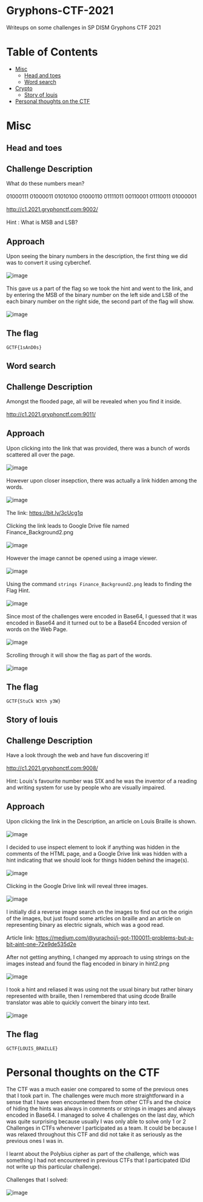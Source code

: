 # Gryphons-CTF-2021
Writeups on some challenges in SP DISM Gryphons CTF 2021
# Table of Contents
* [Misc](https://github.com/ZYChua02/Gryphons-CTF-2021#misc)
  * [Head and toes](https://github.com/ZYChua02/Gryphons-CTF-2021#head-and-toes)
  * [Word search](https://github.com/ZYChua02/Gryphons-CTF-2021#word-search)
* [Crypto](https://github.com/ZYChua02/Gryphons-CTF-2021#crypto)
  * [Story of louis](https://github.com/ZYChua02/Gryphons-CTF-2021#story-of-louis)
* [Personal thoughts on the CTF](https://github.com/ZYChua02/Gryphons-CTF-2021#personal-thoughts-on-the-ctf)
# Misc
## Head and toes
## Challenge Description
What do these numbers mean?
</br>
</br>
01000111 01000011 01010100 01000110 01111011 00110001 01110011 01000001
</br>
</br>
http://c1.2021.gryphonctf.com:9002/
</br>
</br>
Hint : What is MSB and LSB?
## Approach
Upon seeing the binary numbers in the description, the first thing we did was to convert it using cyberchef.
</br>
</br>
![image](https://user-images.githubusercontent.com/65858555/136686261-b49c291a-0f1b-42b4-90a2-6322b77b6f56.png)
</br>
</br>
This gave us a part of the flag so we took the hint and went to the link, and by entering the MSB of the binary number on the left side and LSB of the each binary number on the right side, the second part of the flag will show.
</br>
</br>
![image](https://user-images.githubusercontent.com/65858555/136686374-7587e4dc-5ade-4996-b630-61be8e18cf82.png)
## The flag
`GCTF{1sAnD0s}`
## Word search
## Challenge Description
Amongst the flooded page, all will be revealed when you find it inside.
</br>
</br>
http://c1.2021.gryphonctf.com:9011/
## Approach
Upon clicking into the link that was provided, there was a bunch of words scattered all over the page.
</br>
</br>
![image](https://user-images.githubusercontent.com/65858555/136686554-785eddfd-b50b-4906-8b0f-5114e4a69645.png)
</br>
</br>
However upon closer insepction, there was actually a link hidden among the words.
</br>
</br>
![image](https://user-images.githubusercontent.com/65858555/136686601-d741d19a-7d9b-424f-b7e0-2406b0fa3c55.png)
</br>
</br>
The link: https://bit.ly/3cUcg1q
</br>
</br>
Clicking the link leads to Google Drive file named Finance_Background2.png
</br>
</br>
![image](https://user-images.githubusercontent.com/65858555/136686664-bff4be28-9569-4a7a-9c4f-b1e38d28af66.png)
</br>
</br>
However the image cannot be opened using a image viewer.
</br>
</br>
![image](https://user-images.githubusercontent.com/65858555/136686735-65c17858-878d-4d0d-922d-1ef3a8c6a774.png)
</br>
</br>
Using the command ```strings Finance_Background2.png``` leads to finding the Flag Hint.
</br>
</br>
![image](https://user-images.githubusercontent.com/65858555/136686824-ebeec1b8-5f97-4ffe-959b-1635576701e8.png)
</br>
</br>
Since most of the challenges were encoded in Base64, I guessed that it was encoded in Base64 and it turned out to be a Base64 Encoded version of words on the Web Page.
</br>
</br>
![image](https://user-images.githubusercontent.com/65858555/136686962-361e8c40-262e-4d2b-bc11-a6c1a3b0613f.png)
</br>
</br>
Scrolling through it will show the flag as part of the words.
</br>
</br>
![image](https://user-images.githubusercontent.com/65858555/136687001-6edab9c1-1765-4707-9401-675b2af9a6a9.png)
## The flag
`GCTF{StuCk W3th y3W}`
## Story of louis
## Challenge Description
Have a look through the web and have fun discovering it!
</br>
</br>
http://c1.2021.gryphonctf.com:9008/
</br>
</br>
Hint: Louis's favourite number was S1X and he was the inventor of a reading and writing system for use by people who are visually impaired.
## Approach
Upon clicking the link in the Description, an article on Louis Braille is shown.
</br>
</br>
![image](https://user-images.githubusercontent.com/65858555/136687657-5b4fc726-3237-49bb-bb65-e5a05c908533.png)
</br>
</br>
I decided to use inspect element to look if anything was hidden in the comments of the HTML page, and a Google Drive link was hidden with a hint indicating that we should look for things hidden behind the image(s).
</br>
</br>
![image](https://user-images.githubusercontent.com/65858555/136687769-5ab6d7af-aa22-49b3-998c-e845f389a208.png)
</br>
</br>
Clicking in the Google Drive link will reveal three images.
</br>
</br>
![image](https://user-images.githubusercontent.com/65858555/136687860-0ed985d4-8d38-408f-8242-b3b3c336a007.png)
</br>
</br>
I initially did a reverse image search on the images to find out on the origin of the images, but just found some articles on braille and an article on representing binary as electric signals, which was a good read. 
</br>
</br>
Article link: https://medium.com/@yurachoi/i-got-1100011-problems-but-a-bit-aint-one-72e9de535d2e
</br>
</br>
After not getting anything, I changed my approach to using strings on the images instead and found the flag encoded in binary in hint2.png
</br>
</br>
![image](https://user-images.githubusercontent.com/65858555/136688058-3de1a708-9d6c-4596-9dfd-7ccf4d26bd55.png)
</br>
</br>
I took a hint and reliased it was using not the usual binary but rather binary represented with braille, then I remembered that using dcode Braille translator was able to quickly convert the binary into text.
</br>
</br>
![image](https://user-images.githubusercontent.com/65858555/136688197-6ff73b86-c2f0-4532-a86d-70b7a33d76f0.png)
## The flag
`GCTF{LOUIS_BRAILLE}`
# Personal thoughts on the CTF
The CTF was a much easier one compared to some of the previous ones that I took part in. The challenges were much more straightforward in a sense that I have seen encountered them from other CTFs and the choice of hiding the hints was always in comments or strings in images and always encoded in Base64. I managed to solve 4 challenges on the last day, which was quite surprising because usually I was only able to solve only 1 or 2 Challenges in CTFs whenever I participated as a team. It could be because I was relaxed throughout this CTF and did not take it as seriously as the previous ones I was in.
</br>
</br>
I learnt about the Polybius cipher as part of the challenge, which was something I had not encountered in previous CTFs that I participated (Did not write up this particular challenge).
</br>
</br>
Challenges that I solved:
</br>
</br>
![image](https://user-images.githubusercontent.com/65858555/136689030-075bd4f6-a5b0-46a1-8d41-6d173d6d0b14.png)
























